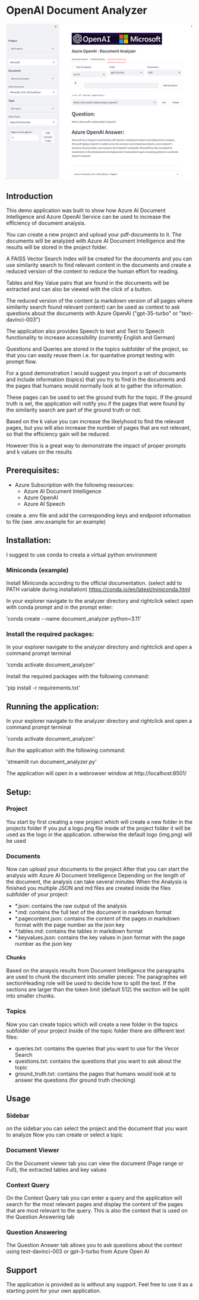 # OpenAI Document Analyzer
![Preview Screenshot](preview.png)
## Introduction
This demo application was built to show how Azure AI Document Intelligence and Azure OpenAI Service can be used to increase the efficiency of document analysis.

You can create a new project and upload your pdf-documents to it. The documents will be analyzed with Azure AI Document Intelligence and the results will be stored in the project folder.

A FAISS Vector Search Index will be created for the documents and you can use similarity search to find relevant content in the documents and create a reduced version of the content to reduce the human effort for reading.

Tables and Key Value pairs that are found in the documents will be extracted and can also be viewed with the click of a button.

The reduced version of the content (a markdown version of all pages where similarity search found relevant content) can be used as context to ask questions about the documents with Azure OpenAI ("gpt-35-turbo" or "text-davinci-003")

The application also provides Speech to text and Text to Speech functionality to increase accessibility (currently English and German)

Questions and Queries are stored in the topics subfolder of the project, so that you can easily reuse them i.e. for quantative prompt testing with prompt flow.

For a good demonstration I would suggest you import a set of documents and include information (topics) that you try to find in the documents and the pages that humans would normally look at to gather the information.

These pages can be used to set the ground truth for the topic. If the ground truth is set, the application will notify you if the pages that were found by the similarity search are part of the ground truth or not.

Based on the k value you can increase the likelyhood to find the relevant pages, but you will also increase the number of pages that are not relevant, so that the efficiency gain will be reduced.

However this is a great way to demonstrate the impact of proper prompts and k values on the results

## Prerequisites:
- Azure Subscription with the following resources:
  - Azure AI Document Intelligence
  - Azure OpenAI
  - Azure AI Speech

create a .env file and add the corresponding keys and endpoint information to file (see .env.example for an example)

## Installation:
I suggest to use conda to creata a virtual python environment 

### Miniconda (example)
Install Miniconda according to the official documentation. (select add to PATH variable during installation)
https://conda.io/en/latest/miniconda.html

In your explorer navigate to the analyzer directory and rightclick
select open with conda prompt and in the prompt enter:

'conda create --name document_analyzer python=3.11' 

### Install the required packages:
In your explorer navigate to the analyzer directory and rightclick and open a command prompt terminal

'conda activate document_analyzer' 

Install the required packages with the following command:

'pip install -r requirements.txt' 

## Running the application:
In your explorer navigate to the analyzer directory and rightclick and open a command prompt terminal

'conda activate document_analyzer' 

Run the application with the following command:

'streamlit run document_analyzer.py' 

The application will open in a webrowser window at http://localhost:8501/

## Setup:
### Project
You start by first creating a new project which will create a new folder in the projects folder
If you put a logo.png file inside of the project folder it will be used as the logo in the application. otherwise the default logo (img.png) will be used

### Documents
Now can upload your documents to the project
After that you can start the analysis with Azure AI Document Intelligence
Depending on the length of the document, the analysis can take several minutes
When the Analysis is finished you multiple JSON and md files are created inside the files subfolder of your project:
- *.json: contains the raw output of the analysis
- *.md: contains the full text of the document in markdown format
- *.pagecontent.json: contains the content of the pages in markdown format with the page number as the json key
- *.tables.md: contains the tables in markdown format
- *.keyvalues.json: contains the key values in json format with the page number as the json key

#### Chunks
Based on the anaysis results from Document Intelligence the paragraphs are used to chunk the document into smaller pieces:
The paragraphes wit sectionHeading role will be used to decide how to split the text. If the sections are larger than the token limit (default 512) the section will be split into smaller chunks.

### Topics
Now you can create topics which will create a new folder in the topics subfolder of your project
Inside of the topic folder there are different text files:
- queries.txt: contains the queries that you want to use for the Vecor Search
- questions.txt: contains the questions that you want to ask about the topic
- ground_truth.txt: contains the pages that humans would look at to answer the questions  (for ground truth checking)

## Usage
### Sidebar
on the sidebar you can select the project and the document that you want to analyze
Now you can create or select a topic

### Document Viewer
On the Document viewer tab you can view the document (Page range or Full), the extracted tables and key values

### Context Query
On the Context Query tab you can enter a query and the application will search for the most relevant pages and display the content of the pages that are most relevant to the query. This is also the context that is used on the Question Answering tab

### Question Answering
The Question Answer tab allows you to ask questions about the context using text-davinci-003 or gpt-3-turbo from Azure Open AI

## Support
The application is provided as is without any support.
Feel free to use it as a starting point for your own application.
